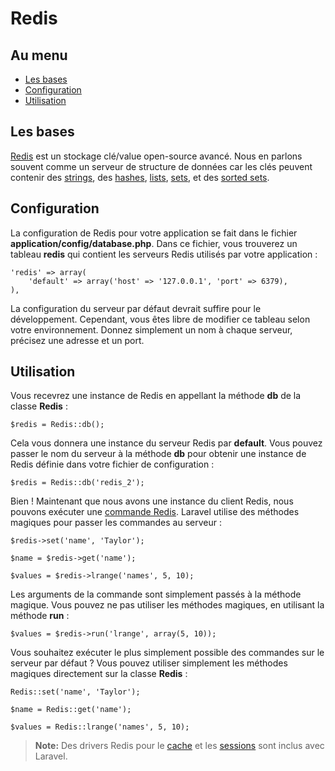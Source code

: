 # Redis

## Au menu

- [Les bases](#the-basics)
- [Configuration](#config)
- [Utilisation](#usage)

<a name="the-basics"></a>
## Les bases

[Redis](http://redis.io) est un stockage clé/value open-source avancé. Nous en parlons souvent comme un serveur de structure de données car les clés peuvent contenir des [strings](http://redis.io/topics/data-types#strings), des [hashes](http://redis.io/topics/data-types#hashes), [lists](http://redis.io/topics/data-types#lists), [sets](http://redis.io/topics/data-types#sets), et des [sorted sets](http://redis.io/topics/data-types#sorted-sets).

<a name="config"></a>
## Configuration

La configuration de Redis pour votre application se fait dans le fichier **application/config/database.php**. Dans ce fichier, vous trouverez un tableau **redis** qui contient les serveurs Redis utilisés par votre application :

    'redis' => array(
        'default' => array('host' => '127.0.0.1', 'port' => 6379),
    ),

La configuration du serveur par défaut devrait suffire pour le développement. Cependant, vous êtes libre de modifier ce tableau selon votre environnement. Donnez simplement un nom à chaque serveur, précisez une adresse et un port.

<a name="usage"></a>
## Utilisation

Vous recevrez une instance de Redis en appellant la méthode **db** de la classe **Redis** :

    $redis = Redis::db();

Cela vous donnera une instance du serveur Redis par **default**. Vous pouvez passer le nom du serveur à la méthode **db** pour obtenir une instance de Redis définie dans votre fichier de configuration :

    $redis = Redis::db('redis_2');

Bien ! Maintenant que nous avons une instance du client Redis, nous pouvons exécuter une [commande Redis](http://redis.io/commands). Laravel utilise des méthodes magiques pour passer les commandes au serveur :

    $redis->set('name', 'Taylor');

    $name = $redis->get('name');

    $values = $redis->lrange('names', 5, 10);


Les arguments de la commande sont simplement passés à la méthode magique. Vous pouvez ne pas utiliser les méthodes magiques, en utilisant la méthode **run** :

    $values = $redis->run('lrange', array(5, 10));

Vous souhaitez exécuter le plus simplement possible des commandes sur le serveur par défaut ? Vous pouvez utiliser simplement les méthodes magiques directement sur la classe **Redis** :

    Redis::set('name', 'Taylor');

    $name = Redis::get('name');

    $values = Redis::lrange('names', 5, 10);

> **Note:** Des drivers Redis pour le [cache](/docs/v3/doc/cache/config#redis) et les [sessions](/docs/v3/doc/session/config#redis) sont inclus avec Laravel.
